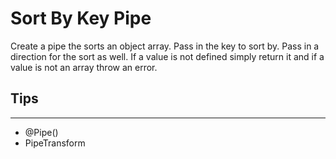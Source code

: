 # Sort By Key Pipe

Create a pipe the sorts an object array. Pass in the key to sort by. Pass in a direction for the sort as well. If a value is not defined simply return it and if a value is not an array throw an error.

## Tips
---
- @Pipe()
- PipeTransform
